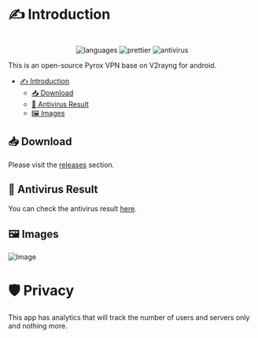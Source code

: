 # ✍ Introduction

<p align="center">
    <br/>
    <img src="https://img.shields.io/badge/kotlin-100%25-orange?label=kotlin" alt="languages" >
    <img src="https://img.shields.io/badge/code_style-prettier-ff69b4.svg?style=flat-square" alt="prettier" >
    <img src="https://img.shields.io/badge/antivirus-PASS-green" alt="antivirus" >
    <br/>
</p>

This is an open-source Pyrox VPN base on V2rayng for android.

- [✍ Introduction](#-introduction)
  - [📥 Download](#-download)
  - [🦠 Antivirus Result](#-antivirus-result)
  - [🖼 Images](#-images)

## 📥 Download

Please visit the [releases](https://github.com/alialayi/PyroxVPN/releases) section.

## 🦠 Antivirus Result

You can check the antivirus result [here](https://www.virustotal.com/gui/file/3d50c66394a4b620ce874b0520db73a5049ec42142f262c9460d6cdb72e74fe3?nocache=1).

## 🖼 Images

![Image](https://github.com/user-attachments/assets/0f3d57b9-6f30-48ef-80dd-9ec2c11f0ca3)

# 🛡️ Privacy
This app has analytics that will track the number of users and servers only and nothing more.
